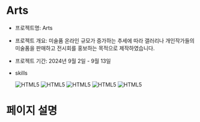 # Arts
+ 프로젝트명: Arts

+ 프로젝트 개요: 미술품 온라인 규모가 증가하는 추세에 따라 갤러리나 개인작가들의 미술품을 판매하고 전시회를 홍보하는 목적으로 제작하였습니다.

+ 프로젝트 기간: 2024년 9월 2일 - 9월 13일


+ skills


  ![HTML5](https://img.shields.io/badge/React-20232A?style=for-the-badge&logo=react&logoColor=61DAFB)
  ![HTML5](https://img.shields.io/badge/TypeScript-007ACC?style=for-the-badge&logo=typescript&logoColor=white)
  ![HTML5](https://img.shields.io/badge/Next.js-000?logo=nextdotjs&logoColor=fff&style=for-the-badge)
  ![HTML5](	https://img.shields.io/badge/styled--components-DB7093?style=for-the-badge&logo=styled-components&logoColor=white)
  ![HTML5](https://img.shields.io/badge/Amazon_AWS-232F3E?style=for-the-badge&logo=amazon-aws&logoColor=white)


# 페이지 설명



